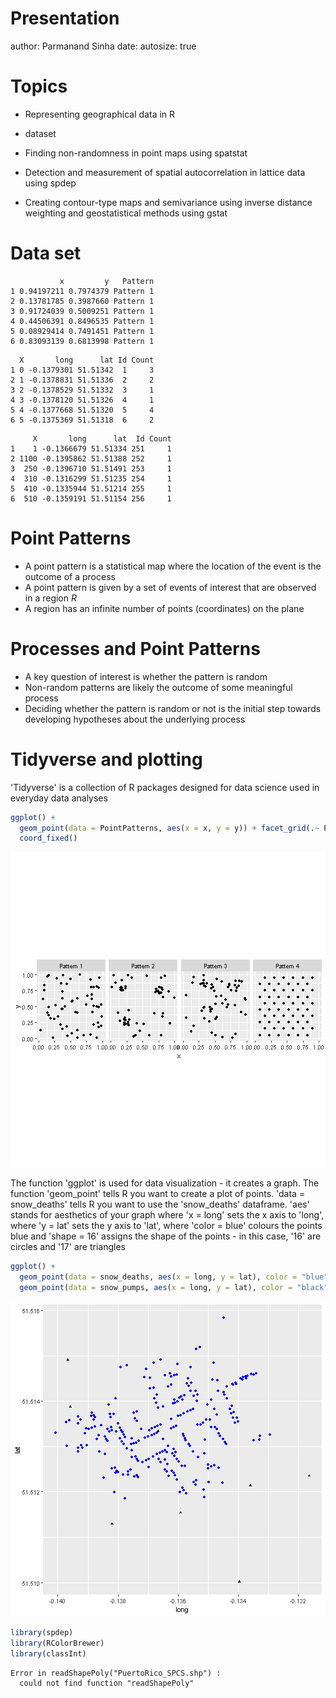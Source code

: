 Presentation
========================================================
author: Parmanand Sinha
date: 
autosize: true

Topics
========================================================

- Representing geographical data in R
- dataset
- Finding non-randomness in point maps using spatstat

- Detection and measurement of spatial autocorrelation in lattice data using spdep

- Creating contour-type maps and semivariance using inverse distance weighting and geostatistical methods using gstat




Data set
========================================================

```
           x         y   Pattern
1 0.94197211 0.7974379 Pattern 1
2 0.13781785 0.3987660 Pattern 1
3 0.91724039 0.5009251 Pattern 1
4 0.44506391 0.8496535 Pattern 1
5 0.08929414 0.7491451 Pattern 1
6 0.83093139 0.6813998 Pattern 1
```

```
  X       long      lat Id Count
1 0 -0.1379301 51.51342  1     3
2 1 -0.1378831 51.51336  2     2
3 2 -0.1378529 51.51332  3     1
4 3 -0.1378120 51.51326  4     1
5 4 -0.1377668 51.51320  5     4
6 5 -0.1375369 51.51318  6     2
```

```
     X       long      lat  Id Count
1    1 -0.1366679 51.51334 251     1
2 1100 -0.1395862 51.51388 252     1
3  250 -0.1396710 51.51491 253     1
4  310 -0.1316299 51.51235 254     1
5  410 -0.1335944 51.51214 255     1
6  510 -0.1359191 51.51154 256     1
```

Point Patterns
========================================================


- A point pattern is a statistical map where the location of the event is the outcome of a process 
- A point pattern is given by a set of events of interest that are observed in a region $R$
- A region has an infinite number of points (coordinates) on the plane 


Processes and Point Patterns
========================================================
-  A key question of interest is whether the pattern is random
- Non-random patterns are likely the outcome of some meaningful process
- Deciding whether the pattern is random or not is the initial step towards developing hypotheses about the underlying process 

Tidyverse and plotting
========================================================
'Tidyverse' is a collection of R packages designed for data science used in everyday data analyses  


```r
ggplot() + 
  geom_point(data = PointPatterns, aes(x = x, y = y)) + facet_grid(.~ Pattern) +
  coord_fixed()
```

![plot of chunk unnamed-chunk-3](Presentation-figure/unnamed-chunk-3-1.png)




The function 'ggplot' is used for data visualization - it creates a graph. The function 'geom_point' tells R you want to create a plot of points. 'data = snow_deaths' tells R you want to use the 'snow_deaths' dataframe. 'aes' stands for aesthetics of your graph where 'x = long' sets the x axis to 'long', where 'y = lat' sets the y axis to 'lat', where 'color = blue' colours the points blue and 'shape = 16' assigns the shape of the points - in this case, '16' are circles and '17' are triangles  


```r
ggplot() +
  geom_point(data = snow_deaths, aes(x = long, y = lat), color = "blue", shape = 16) +
  geom_point(data = snow_pumps, aes(x = long, y = lat), color = "black", shape = 17)
```

![plot of chunk unnamed-chunk-5](Presentation-figure/unnamed-chunk-5-1.png)


```r
library(spdep)
library(RColorBrewer)
library(classInt)
```















```
Error in readShapePoly("PuertoRico_SPCS.shp") : 
  could not find function "readShapePoly"
```
